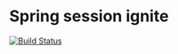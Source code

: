 # Spring session ignite #
[![Build Status](https://travis-ci.org/AnkBurov/spring-session-ignite.svg?branch=master)](https://travis-ci.org/AnkBurov/spring-session-ignite)